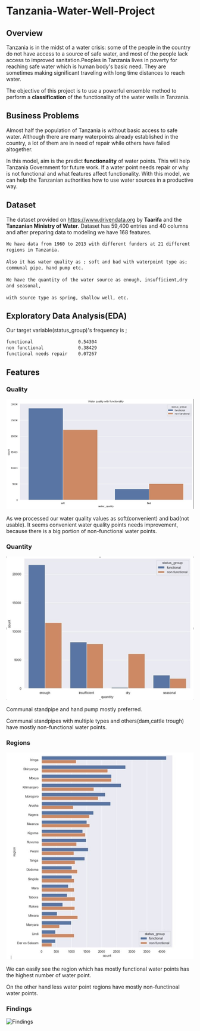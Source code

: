 # Tanzania-Water-Well-Project

## Overview 

Tanzania is in the midst of a water crisis: some of the people in the country do not have access to a source of safe water, and most of the people lack access to improved sanitation.Peoples in Tanzania lives in poverty for reaching safe water which is human body's basic need. They are sometimes making significant traveling with long time distances to reach water.

The objective of this project is to use a powerful ensemble method to perform a **classification** of the functionality of the water wells in Tanzania.


## Business Problems

Almost half the population of Tanzania is without basic access to safe water. Although there are many waterpoints already established in the country, a lot of them are in need of repair while others have failed altogether. 

In this model, aim is the predict **functionality** of water points. This will help Tanzania Government for future work.
If a water point needs repair or why is not functional and what features affect functionality. With this model, we can help the Tanzanian authorities how to use water sources in a productive way.

## Dataset

The dataset provided on https://www.drivendata.org by **Taarifa** and the **Tanzanian Ministry of Water**.
Dataset has 59,400 entries and 40 columns and after preparing data to modeling we have 168 features.

    We have data from 1960 to 2013 with different funders at 21 different regions in Tanzania. 

    Also it has water quality as ; soft and bad with waterpoint type as; communal pipe, hand pump etc.    

    We have the quantity of the water source as enough, insufficient,dry and seasonal,

    with source type as spring, shallow well, etc.
    
## Exploratory Data Analysis(EDA)

Our target variable(status_group)'s frequency is ;

    functional                 0.54304
    non functional             0.38429
    functional needs repair    0.07267

## Features 

### Quality
![Water Quality with Functionality](./images/water_quality.jpg)

As we processed our water quality values as soft(convenient) and bad(not usable). It seems convenient water quality points needs improvement, because there is a big portion of non-functional water points. 

### Quantity

![Water Point Type](./images/quantity.jpg)

Communal standpipe and hand pump mostly preferred.

Communal standpipes with multiple types and others(dam,cattle trough) have mostly non-functional water points.


### Regions 

![Regions](./images/regions.jpg)

We can easily see the region which has mostly functional water points has the highest number of water point.

On the other hand less water point regions have mostly non-functinoal water points.


### Findings

![Findings](./images/images/findings.jpg)
